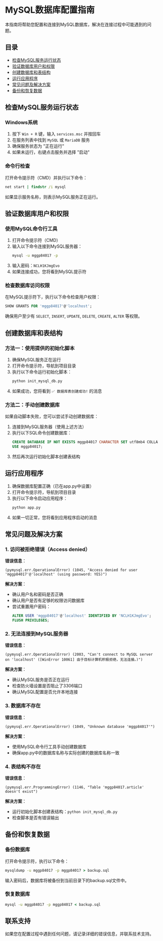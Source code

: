 # MySQL数据库配置指南

本指南将帮助您配置和连接到MySQL数据库，解决在连接过程中可能遇到的问题。

## 目录
- [检查MySQL服务运行状态](#检查mysql服务运行状态)
- [验证数据库用户和权限](#验证数据库用户和权限)
- [创建数据库和表结构](#创建数据库和表结构)
- [运行应用程序](#运行应用程序)
- [常见问题及解决方案](#常见问题及解决方案)
- [备份和恢复数据](#备份和恢复数据)

## 检查MySQL服务运行状态

### Windows系统
1. 按下 `Win + R` 键，输入 `services.msc` 并按回车
2. 在服务列表中找到 `MySQL` 或 `MariaDB` 服务
3. 确保服务状态为 "正在运行"
4. 如果未运行，右键点击服务并选择 "启动"

### 命令行检查
打开命令提示符（CMD）并执行以下命令：
```cmd
net start | findstr /i mysql
```
如果显示服务名称，则表示MySQL服务正在运行。

## 验证数据库用户和权限

### 使用MySQL命令行工具
1. 打开命令提示符（CMD）
2. 输入以下命令连接到MySQL服务器：
   ```cmd
   mysql -u mggp84017 -p
   ```
3. 输入密码：`NCLH1KJmgEvo`
4. 如果连接成功，您将看到MySQL提示符

### 检查数据库访问权限
在MySQL提示符下，执行以下命令检查用户权限：
```sql
SHOW GRANTS FOR 'mggp84017'@'localhost';
```
确保用户至少有 `SELECT`, `INSERT`, `UPDATE`, `DELETE`, `CREATE`, `ALTER` 等权限。

## 创建数据库和表结构

### 方法一：使用提供的初始化脚本
1. 确保MySQL服务正在运行
2. 打开命令提示符，导航到项目目录
3. 执行以下命令运行初始化脚本：
   ```cmd
   python init_mysql_db.py
   ```
4. 如果成功，您将看到 `✅ 数据库表创建成功!` 的消息

### 方法二：手动创建数据库
如果自动脚本失败，您可以尝试手动创建数据库：
1. 连接到MySQL服务器（使用上述方法）
2. 执行以下SQL命令创建数据库：
   ```sql
   CREATE DATABASE IF NOT EXISTS mggp84017 CHARACTER SET utf8mb4 COLLATE utf8mb4_unicode_ci;
   USE mggp84017;
   ```
3. 然后再次运行初始化脚本创建表结构

## 运行应用程序

1. 确保数据库配置正确（已在app.py中设置）
2. 打开命令提示符，导航到项目目录
3. 执行以下命令启动应用程序：
   ```cmd
   python app.py
   ```
4. 如果一切正常，您将看到应用程序启动的消息

## 常见问题及解决方案

### 1. 访问被拒绝错误（Access denied）
**错误信息**：
```
(pymysql.err.OperationalError) (1045, "Access denied for user 'mggp84017'@'localhost' (using password: YES)")
```

**解决方案**：
- 确认用户名和密码是否正确
- 确认用户是否有足够的权限访问数据库
- 尝试重置用户密码：
  ```sql
  ALTER USER 'mggp84017'@'localhost' IDENTIFIED BY 'NCLH1KJmgEvo';
  FLUSH PRIVILEGES;
  ```

### 2. 无法连接到MySQL服务器
**错误信息**：
```
(pymysql.err.OperationalError) (2003, "Can't connect to MySQL server on 'localhost' ([WinError 10061] 由于目标计算机积极拒绝，无法连接。)")
```

**解决方案**：
- 确认MySQL服务是否正在运行
- 检查防火墙设置是否阻止了3306端口
- 确认MySQL配置是否允许本地连接

### 3. 数据库不存在
**错误信息**：
```
(pymysql.err.OperationalError) (1049, "Unknown database 'mggp84017'")
```

**解决方案**：
- 使用MySQL命令行工具手动创建数据库
- 确保app.py中的数据库名称与实际创建的数据库名称一致

### 4. 表结构不存在
**错误信息**：
```
(pymysql.err.ProgrammingError) (1146, "Table 'mggp84017.article' doesn't exist")
```

**解决方案**：
- 运行初始化脚本创建表结构：`python init_mysql_db.py`
- 检查脚本是否有错误输出

## 备份和恢复数据

### 备份数据库
打开命令提示符，执行以下命令：
```cmd
mysqldump -u mggp84017 -p mggp84017 > backup.sql
```
输入密码后，数据库将被备份到当前目录下的backup.sql文件中。

### 恢复数据库
```cmd
mysql -u mggp84017 -p mggp84017 < backup.sql
```

## 联系支持
如果您在配置过程中遇到任何问题，请记录详细的错误信息，并联系技术支持。